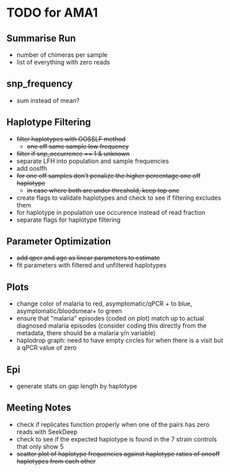 # TODO for AMA1

## Summarise Run
- number of chimeras per sample
- list of everything with zero reads

## snp_frequency
- sum instead of mean?

## Haplotype Filtering
- ~~filter haplotypes with OOSSLF method~~
  - ~~one off same sample low frequency~~
- ~~filter if snp_occurrence == 1 & unknown~~
- separate LFH into population and sample frequencies
- add ooslfh
- ~~for one off samples don't penalize the higher percentage one off haplotype~~
    - ~~in case where both are under threshold, keep top one~~
- create flags to validate haplotypes and check to see if filtering excludes them
- for haplotype in population use occurence instead of read fraction
- separate flags for haplotype filtering

## Parameter Optimization
- ~~add qpcr and age as linear parameters to estimate~~
- fit parameters with filtered and unfiltered haplotypes

## Plots
- change color of malaria to red, asymptomatic/qPCR + to blue, asymptomatic/bloodsmear+ to green
- ensure that "malaria" episodes (coded on plot) match up to actual diagnosed malaria episodes (consider coding this directly from the metadata, there should be a malaria y/n variable)
- haplodrop graph: need to have empty circles for when there is a visit but a qPCR value of zero 

## Epi
- generate stats on gap length by haplotype

## Meeting Notes
- check if replicates function properly when one of the pairs has zero reads with SeekDeep
- check to see if the expected haplotype is found in the 7 strain controls that only show 5
- ~~scatter plot of haplotype frequencies against haplotype ratios of oneoff haplotypes from each other~~
